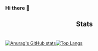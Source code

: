 ### Hi there 👋

<h2 align="center">Stats

#
[![Anurag's GitHub stats](https://github-readme-stats.vercel.app/api?username=flombit&show_icons=true&theme=codeSTACKr)](https://github.com/anuraghazra/github-readme-stats)[![Top Langs](https://github-readme-stats.vercel.app/api/top-langs/?username=flombit&show_icons=true&theme=codeSTACKr)](https://github.com/anuraghazra/github-readme-stats)

<!--
**flombit/flombit** is a ✨ _special_ ✨ repository because its `README.md` (this file) appears on your GitHub profile.

Here are some ideas to get you started:

- 🔭 I’m currently working on ...
- 🌱 I’m currently learning ...
- 👯 I’m looking to collaborate on ...
- 🤔 I’m looking for help with ...
- 💬 Ask me about ...
- 📫 How to reach me: ...
- 😄 Pronouns: ...
- ⚡ Fun fact: ...
-->
